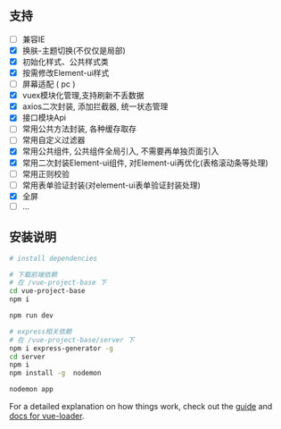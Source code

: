 ## 支持

- [ ] 兼容IE
- [x] 换肤-主题切换(不仅仅是局部)
- [x] 初始化样式、公共样式类
- [x] 按需修改Element-ui样式
- [ ] 屏幕适配 ( pc )
- [x] vuex模块化管理,支持刷新不丢数据
- [x] axios二次封装, 添加拦截器, 统一状态管理
- [x] 接口模块Api
- [ ] 常用公共方法封装, 各种缓存取存
- [ ] 常用自定义过滤器
- [x] 常用公共组件, 公共组件全局引入, 不需要再单独页面引入
- [x] 常用二次封装Element-ui组件, 对Element-ui再优化(表格滚动条等处理)
- [ ] 常用正则校验
- [ ] 常用表单验证封装(对element-ui表单验证封装处理)
- [x] 全屏
- [ ] ...

## 安装说明

``` bash
# install dependencies

# 下载前端依赖
# 在 /vue-project-base 下
cd vue-project-base
npm i

npm run dev

# express相关依赖
# 在 /vue-project-base/server 下
npm i express-generator -g
cd server
npm i
npm install -g  nodemon

nodemon app
```

For a detailed explanation on how things work, check out the [guide](http://vuejs-templates.github.io/webpack/) and [docs for vue-loader](http://vuejs.github.io/vue-loader).
